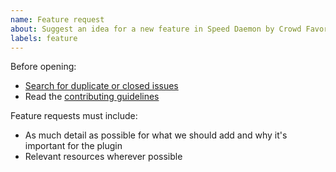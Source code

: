```yaml
---
name: Feature request
about: Suggest an idea for a new feature in Speed Daemon by Crowd Favorite.
labels: feature
---
```


Before opening:

- [Search for duplicate or closed issues](https://github.com/pantheon-systems/pcc-for-wordpress/issues?utf8=%E2%9C%93&q=is%3Aissue)
- Read
  the [contributing guidelines](https://github.com/pantheon-systems/pcc-for-wordpress/blob/master/.github/CONTRIBUTING.md)

Feature requests must include:

- As much detail as possible for what we should add and why it's important for the plugin
- Relevant resources wherever possible
